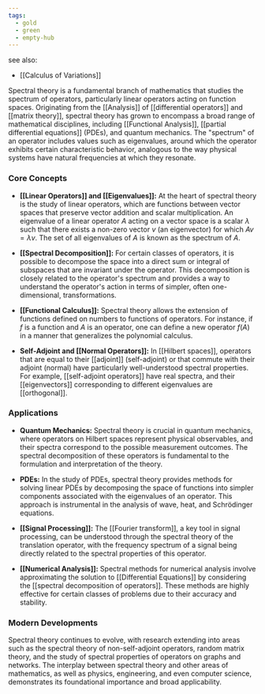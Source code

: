 ```yaml
---
tags:
  - gold
  - green
  - empty-hub
---
```

see also:
- [[Calculus of Variations]]

Spectral theory is a fundamental branch of mathematics that studies the spectrum of operators, particularly linear operators acting on function spaces. Originating from the [[Analysis]] of [[differential operators]] and [[matrix theory]], spectral theory has grown to encompass a broad range of mathematical disciplines, including [[Functional Analysis]], [[partial differential equations]] (PDEs), and quantum mechanics. The "spectrum" of an operator includes values such as eigenvalues, around which the operator exhibits certain characteristic behavior, analogous to the way physical systems have natural frequencies at which they resonate.

### Core Concepts

- **[[Linear Operators]] and [[Eigenvalues]]:** At the heart of spectral theory is the study of linear operators, which are functions between vector spaces that preserve vector addition and scalar multiplication. An eigenvalue of a linear operator $A$ acting on a vector space is a scalar $\lambda$ such that there exists a non-zero vector $v$ (an eigenvector) for which $Av = \lambda v$. The set of all eigenvalues of $A$ is known as the spectrum of $A$.

- **[[Spectral Decomposition]]:** For certain classes of operators, it is possible to decompose the space into a direct sum or integral of subspaces that are invariant under the operator. This decomposition is closely related to the operator's spectrum and provides a way to understand the operator's action in terms of simpler, often one-dimensional, transformations.

- **[[Functional Calculus]]:** Spectral theory allows the extension of functions defined on numbers to functions of operators. For instance, if $f$ is a function and $A$ is an operator, one can define a new operator $f(A)$ in a manner that generalizes the polynomial calculus.

- **Self-Adjoint and [[Normal Operators]]:** In [[Hilbert spaces]], operators that are equal to their [[adjoint]] (self-adjoint) or that commute with their adjoint (normal) have particularly well-understood spectral properties. For example, [[self-adjoint operators]] have real spectra, and their [[eigenvectors]] corresponding to different eigenvalues are [[orthogonal]].

### Applications

- **Quantum Mechanics:** Spectral theory is crucial in quantum mechanics, where operators on Hilbert spaces represent physical observables, and their spectra correspond to the possible measurement outcomes. The spectral decomposition of these operators is fundamental to the formulation and interpretation of the theory.

- **PDEs:** In the study of PDEs, spectral theory provides methods for solving linear PDEs by decomposing the space of functions into simpler components associated with the eigenvalues of an operator. This approach is instrumental in the analysis of wave, heat, and Schrödinger equations.

- **[[Signal Processing]]:** The [[Fourier transform]], a key tool in signal processing, can be understood through the spectral theory of the translation operator, with the frequency spectrum of a signal being directly related to the spectral properties of this operator.

- **[[Numerical Analysis]]:** Spectral methods for numerical analysis involve approximating the solution to [[Differential Equations]] by considering the [[spectral decomposition of operators]]. These methods are highly effective for certain classes of problems due to their accuracy and stability.

### Modern Developments

Spectral theory continues to evolve, with research extending into areas such as the spectral theory of non-self-adjoint operators, random matrix theory, and the study of spectral properties of operators on graphs and networks. The interplay between spectral theory and other areas of mathematics, as well as physics, engineering, and even computer science, demonstrates its foundational importance and broad applicability.